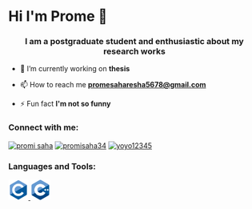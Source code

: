 <h1>Hi I'm Prome 👋</h1>

<h3 align="center">I am a postgraduate student and enthusiastic about my research works </h3>

- 🔭 I’m currently working on **thesis**

- 📫 How to reach me **promesaharesha5678@gmail.com**

- ⚡ Fun fact **I'm not so funny**

<h3 align="left">Connect with me:</h3>
<p align="left">
<a href="https://fb.com/promi saha" target="blank"><img align="center" src="https://raw.githubusercontent.com/rahuldkjain/github-profile-readme-generator/master/src/images/icons/Social/facebook.svg" alt="promi saha" height="30" width="40" /></a>
<a href="https://instagram.com/promisaha34" target="blank"><img align="center" src="https://raw.githubusercontent.com/rahuldkjain/github-profile-readme-generator/master/src/images/icons/Social/instagram.svg" alt="promisaha34" height="30" width="40" /></a>
<a href="https://codeforces.com/profile/yoyo12345" target="blank"><img align="center" src="https://cdn.jsdelivr.net/npm/simple-icons@3.0.1/icons/codeforces.svg" alt="yoyo12345" height="30" width="40" /></a>
</p>

<h3 align="left">Languages and Tools:</h3>
<p align="left"> <a href="https://www.cprogramming.com/" target="_blank"> <img src="https://raw.githubusercontent.com/devicons/devicon/master/icons/c/c-original.svg" alt="c" width="40" height="40"/> </a> <a href="https://www.w3schools.com/cpp/" target="_blank"> <img src="https://raw.githubusercontent.com/devicons/devicon/master/icons/cplusplus/cplusplus-original.svg" alt="cplusplus" width="40" height="40"/> </a> </p>


